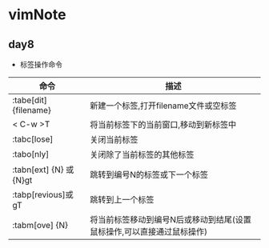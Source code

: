 # vimNote
## day8

* 标签操作命令

| 命令 | 描述 |
| ---- | ---- |
| :tabe[dit] {filename} | 新建一个标签,打开filename文件或空标签 |
| < C-w >T | 将当前标签下的当前窗口,移动到新标签中 |
| :tabc[lose] | 关闭当前标签 |
| :tabo[nly] | 关闭除了当前标签的其他标签 |
| :tabn[ext] {N} 或 {N}gt | 跳转到编号N的标签或下一个标签 |
| :tabp[revious]或gT | 跳转到上一个标签 |
| :tabm[ove] {N} | 将当前标签移动到编号N后或移动到结尾(设置鼠标操作,可以直接通过鼠标操作) |
